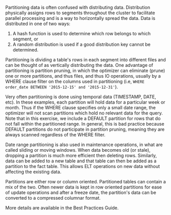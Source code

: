 Partitioning data is often confused with distributing data.  Distribution physically assigns rows to segments throughout the cluster to facilitate parallel processing and is a way to horizontally spread the data. Data is distributed in one of two ways:
 1. A hash function is used to determine which row belongs to which segment, or
 2. A random distribution is used if a good distribution key cannot be determined.

Partitioning is dividing a table's rows in each segment into different files and can be thought of as vertically distributing the data. One advantage of partitioning is partition pruning, in which the optimizer can eliminate (prune) one or more partitions, and thus files, and thus IO operations, usually by a WHERE clause filter on the columns used in partitioning (i.e, `WHERE order_date BETWEEN '2015-12-15' and '2015-12-31'`).

Very often partitioning is done using temporal data (TIMESTAMP, DATE, etc).  In these examples, each partition will hold data for a particular week or month.  Thus if the WHERE clause specifies only a small date range, the optimizer will not scan partitions which hold no relevant data for the query. Note that in this exercise, we include a DEFAULT partition for rows that do not fall within the partitioned range. In general, this is bad practice because DEFAULT partitions do not participate in partition pruning, meaning they are always scanned regardless of the WHERE filter.

Date range partitioning is also used in maintenance operations, in what are called sliding or moving windows.  When data becomes old (or stale), dropping a partition is much more efficient then deleting rows. Similarly, data can be added to a new table and that table can then be added as a partition to the fact table.  This allows ELT operations on new data without affecting the existing data.

Partitions are either row or column oriented. Partitioned tables can contain a mix of the two.  Often newer data is kept in row oriented partitions for ease of update operations and after a freeze date, the partition's data can be converted to a compressed columnar format. 

More details are available in the Best Practices Guide.
